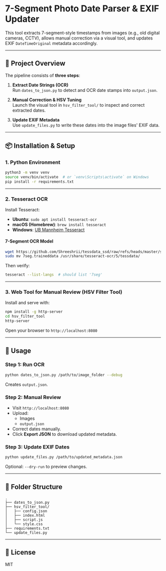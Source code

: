 # 7-Segment Photo Date Parser & EXIF Updater

This tool extracts 7-segment-style timestamps from images (e.g., old digital cameras, CCTV), allows manual correction via a visual tool, and updates EXIF `DateTimeOriginal` metadata accordingly.

---

## 🧩 Project Overview

The pipeline consists of **three steps**:

1. **Extract Date Strings (OCR)**  
   Run `dates_to_json.py` to detect and OCR date stamps into `output.json`.

2. **Manual Correction & HSV Tuning**  
   Launch the visual tool in `hsv_filter_tool/` to inspect and correct extracted dates.

3. **Update EXIF Metadata**  
   Use `update_files.py` to write these dates into the image files' EXIF data.

---

## 📦 Installation & Setup

### 1. Python Environment

```bash
python3 -m venv venv
source venv/bin/activate  # or `venv\Scripts\activate` on Windows
pip install -r requirements.txt
```

---

### 2. Tesseract OCR

Install Tesseract:

- **Ubuntu**: `sudo apt install tesseract-ocr`
- **macOS (Homebrew)**: `brew install tesseract`
- **Windows**: [UB Mannheim Tesseract](https://github.com/UB-Mannheim/tesseract/wiki)

#### 7-Segment OCR Model

```bash
wget https://github.com/Shreeshrii/tessdata_ssd/raw/refs/heads/master/ssd.traineddata -O 7seg.traineddata
sudo mv 7seg.traineddata /usr/share/tesseract-ocr/5/tessdata/
```

Then verify:

```bash
tesseract --list-langs  # should list '7seg'
```

---

### 3. Web Tool for Manual Review (HSV Filter Tool)

Install and serve with:

```bash
npm install -g http-server
cd hsv_filter_tool
http-server
```

Open your browser to `http://localhost:8080`

---

## 🚀 Usage

### Step 1: Run OCR

```bash
python dates_to_json.py /path/to/image_folder --debug
```

Creates `output.json`.

### Step 2: Manual Review

- Visit `http://localhost:8080`
- Upload:
  - Images
  - `output.json`
- Correct dates manually.
- Click **Export JSON** to download updated metadata.

### Step 3: Update EXIF Dates

```bash
python update_files.py /path/to/updated_metadata.json
```

Optional: `--dry-run` to preview changes.

---

## 📁 Folder Structure

```
.
├── dates_to_json.py
├── hsv_filter_tool/
│   ├── config.json
│   ├── index.html
│   ├── script.js
│   └── style.css
├── requirements.txt
└── update_files.py
```

---

## 📖 License

MIT
